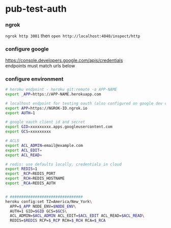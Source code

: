 # pub-test-auth

### ngrok
`ngrok http 3001` then `open http://localhost:4040/inspect/http`

### configure google
https://console.developers.google.com/apis/credentials  
endpoints must match urls below

### configure environment
```sh
# heroku endpoint - heroku git:remote -a APP-NAME
export _APP=https://APP-NAME.herokuapp.com

# localhost endpoint for testing oauth (also configured on google dev console)
export APP=https://NGROK-ID.ngrok.io
export AUTH=1

# google oauth client id and secret
export GID=xxxxxxxxx.apps.googleusercontent.com
export GCS=xxxxxxxxx

# ACLS
export ACL_ADMIN=email@example.com
export ACL_EDIT=
export ACL_READ=

# redis: use defaults locally, credentials in cloud
export REDIS=1
export _RCP=REDIS_PORT
export _RCH=REDIS_HOSTNAME
export _RCA=REDIS_AUTH


# ################################
heroku config:set TZ=America/New_York\
  APP=$_APP NODE_ENV=$NODE_ENV\
  AUTH=1 GID=$GID GCS=$GCS\
  ACL_ADMIN=$ACL_ADMIN ACL_EDIT=$ACL_EDIT ACL_READ=$ACL_READ\
  REDIS=$REDIS RCP=$_RCP RCH=$_RCH RCA=$_RCA
```